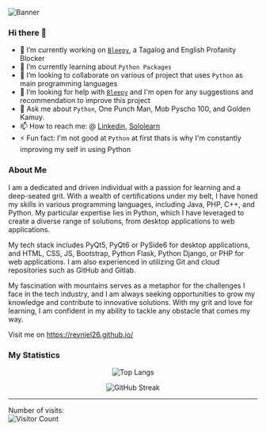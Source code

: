 ![Banner](https://user-images.githubusercontent.com/58727783/204416496-b85c0f2d-d05a-44d8-a7fe-af8b396c2c05.png)

### Hi there 👋

- 🔭 I’m currently working on [`Bleepy`](https://github.com/reyniel26/bleepy), a Tagalog and English Profanity Blocker
- 🌱 I’m currently learning about `Python Packages` 
- 👯 I’m looking to collaborate on various of project that uses `Python` as main programming languages
- 🤔 I’m looking for help with [`Bleepy`](https://github.com/reyniel26/bleepy) and I'm open for any suggestions and recommendation to improve this project
- 💬 Ask me about `Python`, One Punch Man, Mob Pyscho 100, and Golden Kamuy. 
- 📫 How to reach me: @ [Linkedin](https://www.linkedin.com/in/rmescamillas/), [Sololearn](https://www.sololearn.com/Profile/10677388/?ref=app)
- ⚡ Fun fact: I'm not good at `Python` at first thats is why I'm constantly improving my self in using Python

### About Me

I am a dedicated and driven individual with a passion for learning and a deep-seated grit. With a wealth of certifications under my belt, I have honed my skills in various programming languages, including Java, PHP, C++, and Python. My particular expertise lies in Python, which I have leveraged to create a diverse range of solutions, from desktop applications to web applications.

My tech stack includes PyQt5, PyQt6 or PySide6 for desktop applications, and HTML, CSS, JS, Bootstrap, Python Flask, Python Django, or PHP for web applications. I am also experienced in utilizing Git and cloud repositories such as GitHub and Gitlab.

My fascination with mountains serves as a metaphor for the challenges I face in the tech industry, and I am always seeking opportunities to grow my knowledge and contribute to innovative solutions. With my grit and love for learning, I am confident in my ability to tackle any obstacle that comes my way.


Visit me on https://reyniel26.github.io/


### My Statistics

<div align="center">
 
![Top Langs](https://github-readme-stats.vercel.app/api/top-langs/?username=reyniel26)

 </div>

<div align="center">
 
![GitHub Streak](https://streak-stats.demolab.com/?user=reyniel26)
 
</div>

<hr>

Number of visits: <br>
![Visitor Count](https://profile-counter.glitch.me/reyniel26/count.svg)

